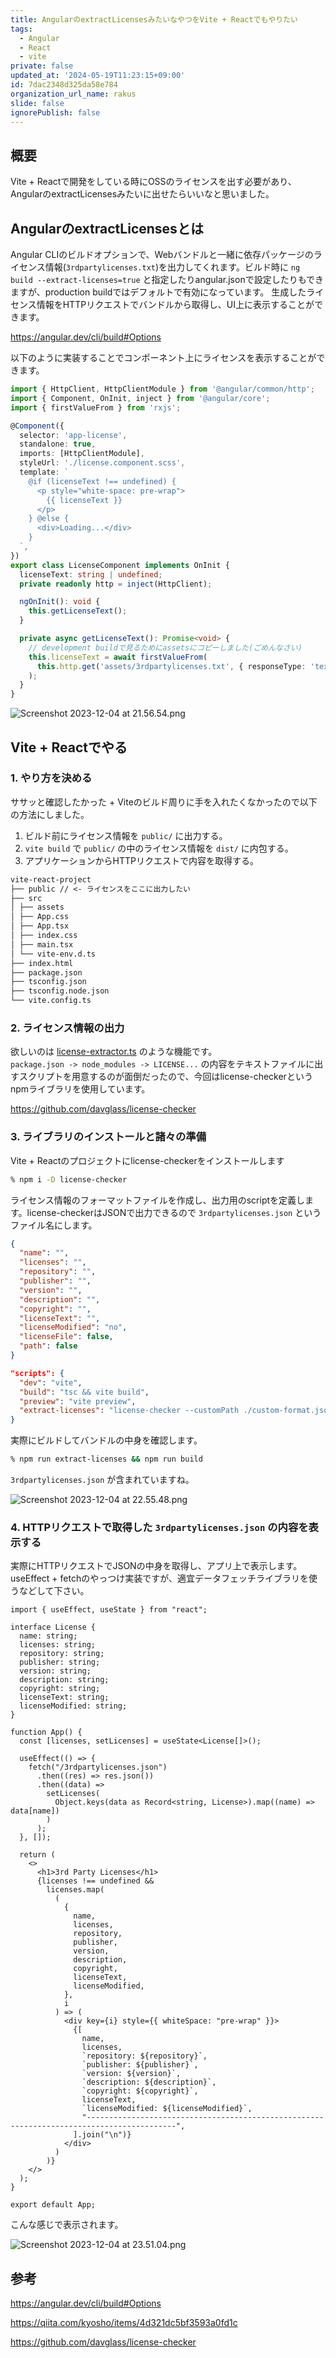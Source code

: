 ```yaml
---
title: AngularのextractLicensesみたいなやつをVite + Reactでもやりたい
tags:
  - Angular
  - React
  - vite
private: false
updated_at: '2024-05-19T11:23:15+09:00'
id: 7dac2348d325da58e784
organization_url_name: rakus
slide: false
ignorePublish: false
---
```


## 概要

Vite + Reactで開発をしている時にOSSのライセンスを出す必要があり、AngularのextractLicensesみたいに出せたらいいなと思いました。

## AngularのextractLicensesとは

Angular CLIのビルドオプションで、Webバンドルと一緒に依存パッケージのライセンス情報(`3rdpartylicenses.txt`)を出力してくれます。ビルド時に `ng build --extract-licenses=true` と指定したりangular.jsonで設定したりもできますが、production buildではデフォルトで有効になっています。
生成したライセンス情報をHTTPリクエストでバンドルから取得し、UI上に表示することができます。

https://angular.dev/cli/build#Options

以下のように実装することでコンポーネント上にライセンスを表示することができます。

```app/license/license.component.ts
import { HttpClient, HttpClientModule } from '@angular/common/http';
import { Component, OnInit, inject } from '@angular/core';
import { firstValueFrom } from 'rxjs';

@Component({
  selector: 'app-license',
  standalone: true,
  imports: [HttpClientModule],
  styleUrl: './license.component.scss',
  template: `
    @if (licenseText !== undefined) {
      <p style="white-space: pre-wrap">
        {{ licenseText }}
      </p>
    } @else {
      <div>Loading...</div>
    }
  `,
})
export class LicenseComponent implements OnInit {
  licenseText: string | undefined;
  private readonly http = inject(HttpClient);

  ngOnInit(): void {
    this.getLicenseText();
  }

  private async getLicenseText(): Promise<void> {
    // development buildで見るためにassetsにコピーしました(ごめんなさい)
    this.licenseText = await firstValueFrom(
      this.http.get('assets/3rdpartylicenses.txt', { responseType: 'text' })
    );
  }
}

```

![Screenshot 2023-12-04 at 21.56.54.png](https://qiita-image-store.s3.ap-northeast-1.amazonaws.com/0/3529817/3fc21f2a-727c-0882-4631-63004c46b48a.png)

## Vite + Reactでやる

### 1. やり方を決める

ササッと確認したかった + Viteのビルド周りに手を入れたくなかったので以下の方法にしました。

1. ビルド前にライセンス情報を `public/` に出力する。
2. `vite build` で `public/` の中のライセンス情報を `dist/` に内包する。
3. アプリケーションからHTTPリクエストで内容を取得する。

```md
vite-react-project
├── public // <- ライセンスをここに出力したい
├── src
│ ├── assets
│ ├── App.css
│ ├── App.tsx
│ ├── index.css
│ ├── main.tsx
│ └── vite-env.d.ts
├── index.html
├── package.json
├── tsconfig.json
├── tsconfig.node.json
└── vite.config.ts
```

### 2. ライセンス情報の出力

欲しいのは [license-extractor.ts](https://github.com/angular/angular-cli/blob/main/packages/angular/build/src/tools/esbuild/license-extractor.ts) のような機能です。  
`package.json -> node_modules -> LICENSE...` の内容をテキストファイルに出すスクリプトを用意するのが面倒だったので、今回はlicense-checkerというnpmライブラリを使用しています。

https://github.com/davglass/license-checker

### 3. ライブラリのインストールと諸々の準備

Vite + Reactのプロジェクトにlicense-checkerをインストールします

```zsh
% npm i -D license-checker
```

ライセンス情報のフォーマットファイルを作成し、出力用のscriptを定義します。license-checkerはJSONで出力できるので `3rdpartylicenses.json` というファイル名にします。

```custom-format.json
{
  "name": "",
  "licenses": "",
  "repository": "",
  "publisher": "",
  "version": "",
  "description": "",
  "copyright": "",
  "licenseText": "",
  "licenseModified": "no",
  "licenseFile": false,
  "path": false
}
```

```package.json
"scripts": {
  "dev": "vite",
  "build": "tsc && vite build",
  "preview": "vite preview",
  "extract-licenses": "license-checker --customPath ./custom-format.json --production --json --out ./public/3rdpartylicenses.json"
}
```

実際にビルドしてバンドルの中身を確認します。

```zsh
% npm run extract-licenses && npm run build
```

`3rdpartylicenses.json` が含まれていますね。

![Screenshot 2023-12-04 at 22.55.48.png](https://qiita-image-store.s3.ap-northeast-1.amazonaws.com/0/3529817/a402629e-109a-3020-2e28-2297f5be3603.png)

### 4. HTTPリクエストで取得した `3rdpartylicenses.json` の内容を表示する

実際にHTTPリクエストでJSONの中身を取得し、アプリ上で表示します。useEffect + fetchのやっつけ実装ですが、適宜データフェッチライブラリを使うなどして下さい。

```App.tsx
import { useEffect, useState } from "react";

interface License {
  name: string;
  licenses: string;
  repository: string;
  publisher: string;
  version: string;
  description: string;
  copyright: string;
  licenseText: string;
  licenseModified: string;
}

function App() {
  const [licenses, setLicenses] = useState<License[]>();

  useEffect(() => {
    fetch("/3rdpartylicenses.json")
      .then((res) => res.json())
      .then((data) =>
        setLicenses(
          Object.keys(data as Record<string, License>).map((name) => data[name])
        )
      );
  }, []);

  return (
    <>
      <h1>3rd Party Licenses</h1>
      {licenses !== undefined &&
        licenses.map(
          (
            {
              name,
              licenses,
              repository,
              publisher,
              version,
              description,
              copyright,
              licenseText,
              licenseModified,
            },
            i
          ) => (
            <div key={i} style={{ whiteSpace: "pre-wrap" }}>
              {[
                name,
                licenses,
                `repository: ${repository}`,
                `publisher: ${publisher}`,
                `version: ${version}`,
                `description: ${description}`,
                `copyright: ${copyright}`,
                licenseText,
                `licenseModified: ${licenseModified}`,
                "------------------------------------------------------------------------------------------",
              ].join("\n")}
            </div>
          )
        )}
    </>
  );
}

export default App;

```

こんな感じで表示されます。

![Screenshot 2023-12-04 at 23.51.04.png](https://qiita-image-store.s3.ap-northeast-1.amazonaws.com/0/3529817/4de2697b-0707-9ff8-86b5-42f56cd9cf65.png)

## 参考

https://angular.dev/cli/build#Options

https://qiita.com/kyosho/items/4d321dc5bf3593a0fd1c

https://github.com/davglass/license-checker
